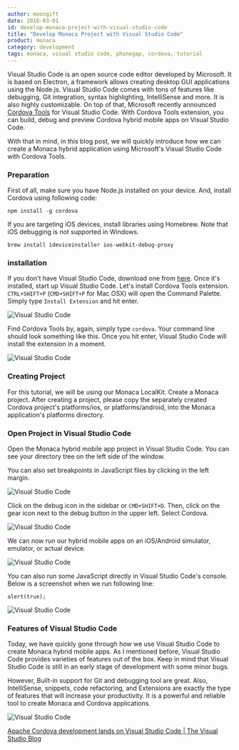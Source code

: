 ```yaml
---
author: moongift
date: 2016-03-01
id: develop-monaca-project-with-visual-studio-code
title: "Develop Monaca Project with Visual Studio Code"
product: monaca
category: development
tags: monaca, visual studio code, phonegap, cordova, tutorial
---
```



Visual Studio Code is an open source code editor developed by Microsoft. It is based on Electron, a framework allows creating desktop GUI applications using the Node.js. Visual Studio Code comes with tons of features like debugging, Git integration, syntax highlighting, IntelliSense and more. It is also highly customizable. On top of that, Microsoft recently announced [Cordova Tools](https://github.com/Microsoft/vscode-cordova) for Visual Studio Code. With Cordova Tools extension, you can build, debug and preview Cordova hybrid mobile apps on Visual Studio Code.

With that in mind, in this blog post, we will quickly introduce how we can create a Monaca hybrid application using Microsoft's Visual Studio Code with Cordova Tools.


<!-- more -->

### Preparation

First of all, make sure you have Node.js installed on your device.
And, install Cordova using following code:

```
npm install -g cordova
```

If you are targeting iOS devices, install libraries using Homebrew.
Note that iOS debugging is not supported in Windows.

```
brew install ideviceinstaller ios-webkit-debug-proxy
```


### installation

If you don't have Visual Studio Code, download one from [here](https://code.visualstudio.com/
).
Once it's installed, start up Visual Studio Code.
Let's install Cordova Tools extension.
`CTRL+SHIFT+P` (`CMD+SHIFT+P` for Mac OSX) will open the Command Palette.
Simply type `Install Extension` and hit enter.


![Visual Studio Code](/blog/content/images/2016/Mar/vscode-cordova-1.png)

Find Cordova Tools by, again, simply type `cordova`.
Your command line should look something like this.
Once you hit enter, Visual Studio Code will install the extension in a moment.


![Visual Studio Code](/blog/content/images/2016/Mar/vscode-cordova-2.png)


### Creating Project

For this tutorial, we will be using our Monaca LocalKit.
Create a Monaca project.
After creating a project, please copy the separately created Cordova project's platforms/ios, or platforms/android, into the Monaca application's platforms directory.


### Open Project in Visual Studio Code

Open the Monaca hybrid mobile app project in Visual Studio Code.
You can see your directory tree on the left side of the window.

You can also set breakpoints in JavaScript files by clicking in the left margin.

![Visual Studio Code](/blog/content/images/2016/Mar/vscode-cordova-3.png)


Click on the debug icon in the sidebar or `CMD+SHIFT+D`.
Then, click on the gear icon next to the debug button in the upper left.
Select Cordova.

![Visual Studio Code](/blog/content/images/2016/Mar/vscode-cordova-4.png)


We can now run our hybrid mobile apps on an iOS/Android simulator, emulator, or actual device.


![Visual Studio Code](/blog/content/images/2016/Mar/vscode-cordova-5.png)


You can also run some JavaScript directly in Visual Studio Code's console.
Below is a screenshot when we run following line:
```
alert(true);
```


![Visual Studio Code](/blog/content/images/2016/Mar/vscode-cordova-6.png)



### Features of Visual Studio Code

Today, we have quickly gone through how we use Visual Studio Code to create Monaca hybrid mobile apps.
As I mentioned before, Visual Studio Code provides varieties of features out of the box.
Keep in mind that Visual Studio Code is still in an early stage of development with some minor bugs.

However, Built-in support for Git and debugging tool are great. Also, IntelliSense, snippets, code refactoring, and Extensions are exactly the type of features that will increase your productivity.
It is a powerful and reliable tool to create Monaca and Cordova applications.


![Visual Studio Code](/blog/content/images/2016/Mar/vscode-cordova-7.png)


[Apache Cordova development lands on Visual Studio Code | The Visual Studio Blog](https://blogs.msdn.microsoft.com/visualstudio/2016/01/28/apache-cordova-development-lands-on-visual-studio-code/)
